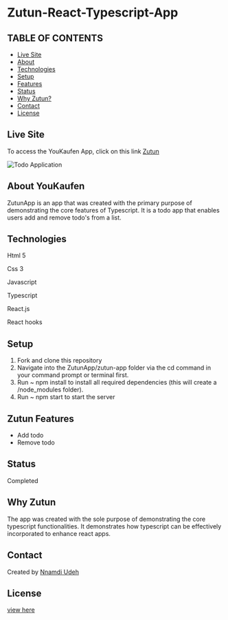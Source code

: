 # Zutun-React-Typescript-App
## TABLE OF CONTENTS
* [Live Site](#Live-Site)
* [About](#About-Zutun)
* [Technologies](#Technologies)
* [Setup](#Setup)
* [Features](#Zutun-Features)
* [Status](#Status)
* [Why Zutun?](#Why-Zutun)
* [Contact](#Contact)
* [License](#License)

## Live Site
To access the YouKaufen App, click on this link [Zutun](https://zutunapp.web.app/)

![Todo Application](https://i.ibb.co/YDSxRfV/Screenshot-32.png)

## About YouKaufen
ZutunApp is an app that was created with the primary purpose of demonstrating the core features of Typescript. It is a todo app that enables users add and remove todo's from a list.

## Technologies
Html 5

Css 3

Javascript

Typescript

React.js

React hooks

## Setup
1. Fork and clone this repository
2. Navigate into the ZutunApp/zutun-app folder via the cd command in your command prompt or terminal first.
3. Run ~ npm install to install all required dependencies (this will create a /node_modules folder).
4. Run ~ npm start to start the server

## Zutun Features
- Add todo
- Remove todo

## Status 
Completed


## Why Zutun
The app was created with the sole purpose of demonstrating the core typescript functionalities. It demonstrates how typescript can be effectively incorporated to enhance react apps.

## Contact
Created by [Nnamdi Udeh](http://www.linkedin.com/in/nnamdi-udeh-630a33185)

## License
[view here](License.txt)
